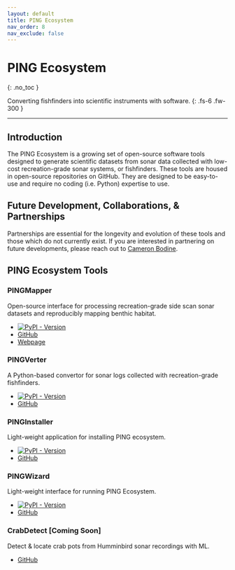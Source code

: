 ```yaml
---
layout: default
title: PING Ecosystem
nav_order: 8
nav_exclude: false
---
```


# PING Ecosystem
{: .no_toc }

Converting fishfinders into scientific instruments with software.
{: .fs-6 .fw-300 }

---

## Introduction

The PING Ecosystem is a growing set of open-source software tools designed to generate scientific datasets from sonar data collected with low-cost recreation-grade sonar systems, or fishfinders. These tools are housed in open-source repositories on GitHub. They are designed to be easy-to-use and require no coding (i.e. Python) expertise to use.

## Future Development, Collaborations, & Partnerships

Partnerships are essential for the longevity and evolution of these tools and those which do not currently exist. If you are interested in partnering on future developments, please reach out to [Cameron Bodine](https://cameronbodine.github.io/). 

## PING Ecosystem Tools

### PINGMapper

Open-source interface for processing recreation-grade side scan sonar datasets and reproducibly mapping benthic habitat.

- [![PyPI - Version](https://img.shields.io/pypi/v/pingmapper?style=flat-square&label=Latest%20Version%20(PyPi))](https://pypi.org/project/pingmapper/)
- [GitHub](https://github.com/CameronBodine/PINGMapper)
- [Webpage](https://cameronbodine.github.io/PINGMapper/)

### PINGVerter

A Python-based convertor for sonar logs collected with recreation-grade fishfinders.

- [![PyPI - Version](https://img.shields.io/pypi/v/pingverter?style=flat-square&label=Latest%20Version%20(PyPi))](https://pypi.org/project/pingverter/)
- [GitHub](https://github.com/CameronBodine/PINGVerter)

### PINGInstaller

Light-weight application for installing PING ecosystem.

- [![PyPI - Version](https://img.shields.io/pypi/v/pinginstaller?style=flat-square&label=Latest%20Version%20(PyPi))](https://pypi.org/project/pinginstaller/)
- [GitHub](https://github.com/CameronBodine/PINGInstaller)

### PINGWizard

Light-weight interface for running PING Ecosystem.

- [![PyPI - Version](https://img.shields.io/pypi/v/pingwizard?style=flat-square&label=Latest%20Version%20(PyPi))](https://pypi.org/project/pingwizard/)
- [GitHub](https://github.com/CameronBodine/PINGWizard)

### CrabDetect [Coming Soon]

Detect & locate crab pots from Humminbird sonar recordings with ML.

- [GitHub](https://github.com/CameronBodine/CrabDetect)

